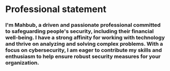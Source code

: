 # Professional statement
### I'm Mahbub, a driven and passionate professional committed to safeguarding people's security, including their financial well-being. I have a strong affinity for working with technology and thrive on analyzing and solving complex problems. With a focus on cybersecurity, I am eager to contribute my skills and enthusiasm to help ensure robust security measures for your organization.


